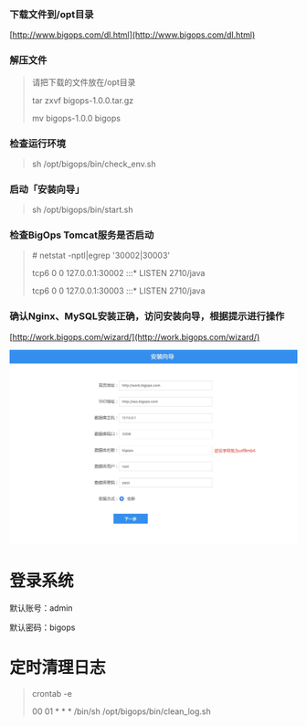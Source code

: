 ### **下载文件到/opt目录**

[http://www.bigops.com/dl.html](http://www.bigops.com/dl.html)

### **解压文件**

> 请把下载的文件放在/opt目录
>
> tar zxvf bigops-1.0.0.tar.gz
>
> mv bigops-1.0.0 bigops

### 检查运行环境

> sh /opt/bigops/bin/check\_env.sh

### 启动「安装向导」

> sh /opt/bigops/bin/start.sh

### **检查BigOps Tomcat服务是否启动**

> \# netstat -nptl\|egrep '30002\|30003'
>
> tcp6       0      0 127.0.0.1:30002         :::\*                    LISTEN      2710/java
>
> tcp6       0      0 127.0.0.1:30003         :::\*                    LISTEN      2710/java

### 确认Nginx、MySQL安装正确，**访问安装向导，根据提示进行操作**

[http://work.bigops.com/wizard/](http://work.bigops.com/wizard/)

![](/assets/Xnip2019-05-20_16-05-02.jpg)

# 登录系统

默认账号：admin

默认密码：bigops

# 定时清理日志

> crontab -e
>
> 00 01 \* \* \* /bin/sh /opt/bigops/bin/clean\_log.sh




